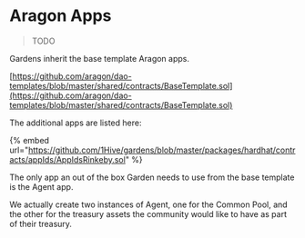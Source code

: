 # Aragon Apps

> TODO

Gardens inherit the base template Aragon apps.

[https://github.com/aragon/dao-templates/blob/master/shared/contracts/BaseTemplate.sol](https://github.com/aragon/dao-templates/blob/master/shared/contracts/BaseTemplate.sol)  


The additional apps are listed here:

{% embed url="https://github.com/1Hive/gardens/blob/master/packages/hardhat/contracts/appIds/AppIdsRinkeby.sol" %}



The only app an out of the box Garden needs to use from the base template is the Agent app. 

We actually create two instances of Agent, one for the Common Pool, and the other for the treasury assets the community would like to have as part of their treasury.



